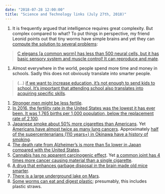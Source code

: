 ```yaml
---
date: "2018-07-28 12:00:00"
title: "Science and Technology links (July 27th, 2018)"
---
```




1. It is frequently argued that intelligence requires great complexity. But complex compared to what? To put things in perspective, my friend Leonid points out that tiny worms have simple brains and yet they can [compute the solution to several problems](https://www.timesofisrael.com/study-shows-worms-perform-math-calculations-in-search-for-food/):<br/>

> [C elegans [a common worm] has less than 500 neural cells, but it has basic sensory system and muscle control! It can reproduce and mate](https://mobile.twitter.com/srchvrs/status/1022666119008661504).

1. Almost everywhere in the world, people spend more time and money in schools. Sadly this does not obviously translate into smarter people. 

> (&hellip;) [if we want to increase education, it&rsquo;s not enough to send kids to school. It&rsquo;s important that attending school also translates into acquiring specific skills](https://ourworldindata.org/edu-quality-key-facts).

1. [Stronger men might be less fertile](https://www.sciencedirect.com/science/article/pii/S0003347218302021).
1. [In 2016, the fertility rate in the United States was the lowest it has ever been. It was 1,765 births per 1,000 population, below the replacement rate of 2,100](https://www.axios.com/the-aging-childless-future-21f9ae39-bf77-4777-8df2-64dc96e8277b.html).
1. [Japanese smoke about 50% more cigarettes than Americans](https://en.m.wikipedia.org/wiki/List_of_countries_by_cigarette_consumption_per_capita). Yet [Americans have almost twice as many lung cancers](http://healthhubs.net/cancer/cancer-rates-in-the-usa-compared-to-japan/). Approximately [half of the supercentenarians (110 years+) in Okinawa have a history of smoking](http://citeseerx.ist.psu.edu/viewdoc/download?doi=10.1.1.505.7888&#038;rep=rep1&#038;type=pdf).
1. [The death rate from Alzheimer&rsquo;s is more than 5x lower in Japan compared with the United States](http://www.worldlifeexpectancy.com/cause-of-death/alzheimers-dementia/by-country/).
1. [Cannabis has no apparent carcinogenic effect](https://www.ncbi.nlm.nih.gov/pmc/articles/PMC4262725/). Yet [a common joint has 4 times more cancer causing material than a single cigarette](https://herb.co/marijuana/news/marijuana-smoke-contains-carcinogens-doesnt-cause-cancer/).
1. [A drug that enhances garbage disposal in the brain made old mice smarter](https://www.nature.com/articles/s41586-018-0368-8).
1. [There is a large underground lake on Mars](https://www.wired.com/story/large-body-of-liquid-water-on-mars/).
1. [Some worms can eat and digest plastic](https://pubs.acs.org/doi/abs/10.1021/es504038a?journalCode=esthag); presumably, this includes plastic straws.


